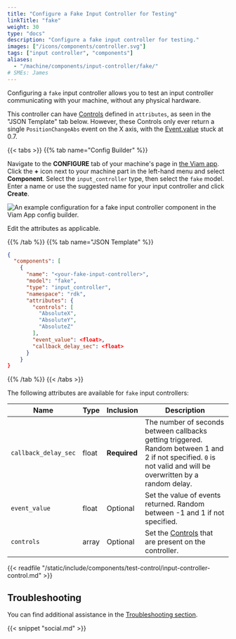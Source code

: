 ```yaml
---
title: "Configure a Fake Input Controller for Testing"
linkTitle: "fake"
weight: 30
type: "docs"
description: "Configure a fake input controller for testing."
images: ["/icons/components/controller.svg"]
tags: ["input controller", "components"]
aliases:
  - "/machine/components/input-controller/fake/"
# SMEs: James
---
```


Configuring a `fake` input controller allows you to test an input controller communicating with your machine, without any physical hardware.

This controller can have [Controls](../#control-field) defined in `attributes`, as seen in the "JSON Template" tab below.
However, these Controls only ever return a single `PositionChangeAbs` event on the X axis, with the [Event.value](../#event-object) stuck at 0.7.

{{< tabs >}}
{{% tab name="Config Builder" %}}

Navigate to the **CONFIGURE** tab of your machine's page in [the Viam app](https://app.viam.com).
Click the **+** icon next to your machine part in the left-hand menu and select **Component**.
Select the `input_controller` type, then select the `fake` model.
Enter a name or use the suggested name for your input controller and click **Create**.

![An example configuration for a fake input controller component in the Viam App config builder.](/machine/components/input-controller/fake-input-controller-ui-config.png)

Edit the attributes as applicable.

{{% /tab %}}
{{% tab name="JSON Template" %}}

```json {class="line-numbers linkable-line-numbers"}
{
  "components": [
    {
      "name": "<your-fake-input-controller>",
      "model": "fake",
      "type": "input_controller",
      "namespace": "rdk",
      "attributes": {
        "controls": [
          "AbsoluteX",
          "AbsoluteY",
          "AbsoluteZ"
        ],
        "event_value": <float>,
        "callback_delay_sec": <float>
      }
    }
}
```

{{% /tab %}}
{{< /tabs >}}

The following attributes are available for `fake` input controllers:

<!-- prettier-ignore -->
| Name | Type | Inclusion | Description |
| ---- | ---- | --------- | ----------- |
| `callback_delay_sec` | float | **Required** | The number of seconds between callbacks getting triggered. Random between 1 and 2 if not specified. `0` is not valid and will be overwritten by a random delay. |
| `event_value` | float | Optional | Set the value of events returned. Random between -1 and 1 if not specified. |
| `controls` | array | Optional | Set the [Controls](../#control-field) that are present on the controller. |

{{< readfile "/static/include/components/test-control/input-controller-control.md" >}}

## Troubleshooting

You can find additional assistance in the [Troubleshooting section](/appendix/troubleshooting/).

{{< snippet "social.md" >}}
